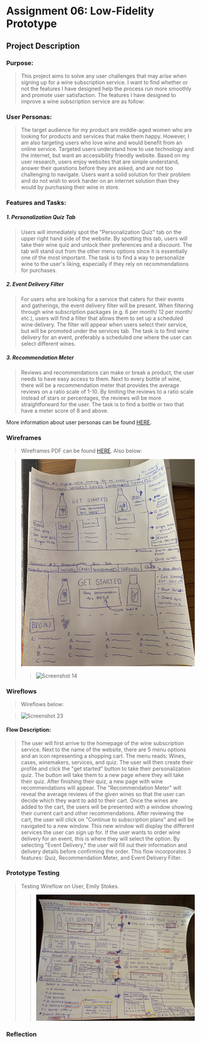 # Assignment 06: Low-Fidelity Prototype


## Project Description
### Purpose:
>This project aims to solve any user challenges that may arise when signing up for a wine subscription service.
I want to find whether or not the features I have designed help the process run more smoothly and promote user satisfaction. The features I have designed 
to improve a wine subscription service are as follow:


### User Personas:
> The target audience for my product are middle-aged women who are looking for products and services that make them happy. 
However, I am also targeting users who love wine and would benefit from an online service. Targeted users understand how to use technology and the internet, but want an accessibility friendly website. Based on my user research, users enjoy websites that are simple understand, answer their questions before they are asked, and are not too challenging to navigate. Users want a solid solution for their problem and do not wish to work harder on an internet solution than they would by purchasing their wine in store.

### Features and Tasks:
> 
##### 1. Personalization Quiz Tab 
> Users will immediately spot the "Personalization Quiz" tab on the upper right hand side of the website. By spotting this tab, users will
take their wine quiz and unlock their preferences and a discount. The tab will stand out from the other menu options since it is essentially one of the
most important. The task is to find a way to personalize wine to the user's liking, especially if they rely on recommendations for purchases.



##### 2. Event Delivery Filter
> For users who are looking for a service that caters for their events and gatherings, the event delivery filter will be present. When filtering through wine subscription packages (e.g. 6 per month/ 12 per month/ etc.), users will 
find a filter that allows them to set up a scheduled wine delivery. The filter will appear when users select their service, but will be promoted under the services tab. 
The task is to find wine delivery for an event, preferably a scheduled one where the user can select different wines.

##### 3. Recommendation Meter 
> Reviews and recommendations can make or break a product, the user needs to have easy access to them. Next to every bottle of wine, there will be a recommendation meter that provides the average reviews on a ratio scale of 1-10. By limiting the reviews to a ratio scale instead of stars or percentages, the reviews will be more straightforward for the user. The task is to find a bottle or two that have a meter score of 8 and above.

More information about user personas can be found [HERE](https://github.com/natalidelgadillo/DH150-NATALIDELGADILLO/blob/main/Assignment%2005/README.md).

### Wireframes 

> Wireframes PDF can be found  [HERE](https://docs.google.com/document/d/1BStsFFZ4bYWEO2oJd55VYmL9byiCq10f3kRtMSU1RIw/edit?usp=sharing). Also below:

>
> ![Screenshot](./lo.png)
>
>> ![Screenshot 14](./lol.png)

### Wireflows
> Wireflows below: 

> ![Screenshot 23](./wire.png)

#### Flow Description:
> The user will first arrive to the homepage of the wine subscription service. Next to the name of the website, there are 5 menu options and an icon representing a shopping cart. The menu reads: Wines, cases, winemakers, services, and quiz. The user will then create their profile and click the "get started" button to take their personalization quiz. The button will take them to a new page where they will take their quiz. After finishing their quiz, a new page with wine recommendations will appear. The "Recommendation Meter" will reveal the average reviews of the given wines so that the user can decide which they want to add to their cart. Once the wines are added to the cart, the users will be presented with a window showing their current cart and other recommendations. After reviewing the cart, the user will click on "Continue to subscription plans" and will be navigated to a new window. This new window will display the different services the user can sign up for. If the user wants to order wine delivery for an event, this is where they will select the option. By selecting "Event Delivery," the user will fill out their information and delivery details before confirming the order. This flow incorporates 3 features: Quiz, Recommendation Meter, and Event Delivery Filter. 

### Prototype Testing
> Testing Wireflow on User, Emily Stokes.
>> ![Screenshot 24](./test.png)
>>

### Reflection

